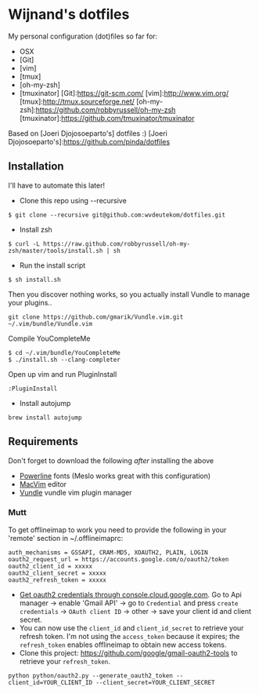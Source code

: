 # Wijnand's dotfiles

My personal configuration (dot)files so far for:
* OSX
* [Git]
* [vim]
* [tmux]
* [oh-my-zsh]
* [tmuxinator]
[Git]:https://git-scm.com/
[vim]:http://www.vim.org/
[tmux]:http://tmux.sourceforge.net/
[oh-my-zsh]:https://github.com/robbyrussell/oh-my-zsh
[tmuxinator]:https://github.com/tmuxinator/tmuxinator

Based on [Joeri Djojosoeparto's] dotfiles :)
[Joeri Djojosoeparto's]:https://github.com/pinda/dotfiles

## Installation
I'll have to automate this later!

* Clone this repo using --recursive
```
$ git clone --recursive git@github.com:wvdeutekom/dotfiles.git
```

* Install zsh
```
$ curl -L https://raw.github.com/robbyrussell/oh-my-zsh/master/tools/install.sh | sh
```
* Run the install script
```
$ sh install.sh
```
Then you discover nothing works, so you actually install Vundle to manage your
plugins..
```
git clone https://github.com/gmarik/Vundle.vim.git ~/.vim/bundle/Vundle.vim
```
Compile YouCompleteMe
```
$ cd ~/.vim/bundle/YouCompleteMe
$ ./install.sh --clang-completer
```

Open up vim and run PluginInstall
```
:PluginInstall
```
* Install autojump
```
brew install autojump
```


## Requirements
Don't forget to download the following *after* installing the above
* [Powerline] fonts (Meslo works great with this configuration)
* [MacVim] editor
* [Vundle] vundle vim plugin manager

[Powerline]: https://github.com/Lokaltog/powerline-fonts
[MacVim]: https://code.google.com/p/macvim/
[Vundle]: https://github.com/gmarik/Vundle.vim

### Mutt
To get offlineimap to work you need to provide the following in your 'remote' section in ~/.offlineimaprc:
```
auth_mechanisms = GSSAPI, CRAM-MD5, XOAUTH2, PLAIN, LOGIN
oauth2_request_url = https://accounts.google.com/o/oauth2/token
oauth2_client_id = xxxxx
oauth2_client_secret = xxxxx
oauth2_refresh_token = xxxxx
```

* [Get oauth2 credentials through console.cloud.google.com](https://support.google.com/cloud/answer/6158849?hl=en&ref_topic=6262490). Go to Api manager -> enable 'Gmail API' -> go to `Credential` and press `create credentials` -> `OAuth client ID` -> other -> save your client id and client secret.
* You can now use the `client_id` and `client_id_secret` to retrieve your refresh token. I'm not using the `access_token` because it expires; the `refresh_token` enables offlineimap to obtain new access tokens.
* Clone this project: https://github.com/google/gmail-oauth2-tools to retrieve your `refresh_token`.
```
python python/oauth2.py --generate_oauth2_token --client_id=YOUR_CLIENT_ID --client_secret=YOUR_CLIENT_SECRET
```
